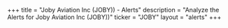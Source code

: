 +++
title = "Joby Aviation Inc (JOBY)) - Alerts"
description = "Analyze the Alerts for Joby Aviation Inc (JOBY))"
ticker = "JOBY"
layout = "alerts"
+++

